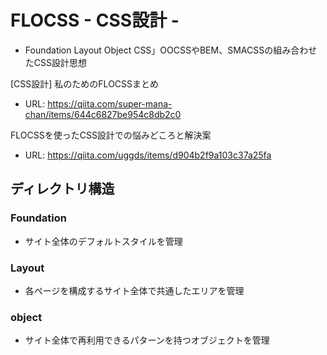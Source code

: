 # **FLOCSS - CSS設計 -**

- Foundation Layout Object CSS」OOCSSやBEM、SMACSSの組み合わせたCSS設計思想

[CSS設計] 私のためのFLOCSSまとめ
- URL: https://qiita.com/super-mana-chan/items/644c6827be954c8db2c0

FLOCSSを使ったCSS設計での悩みどころと解決案
- URL: https://qiita.com/uggds/items/d904b2f9a103c37a25fa

## **ディレクトリ構造**

### Foundation
- サイト全体のデフォルトスタイルを管理

### Layout
- 各ページを構成するサイト全体で共通したエリアを管理

### object
- サイト全体で再利用できるパターンを持つオブジェクトを管理

